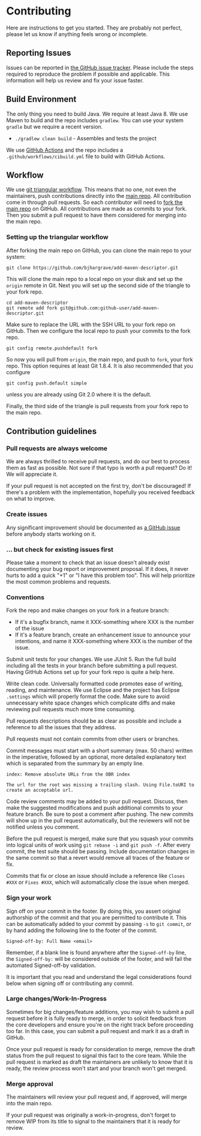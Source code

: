 # Contributing

Here are instructions to get you
started. They are probably not perfect, please let us know if anything
feels wrong or incomplete.

## Reporting Issues

Issues can be reported in [the GitHub issue tracker](https://github.com/bjhargrave/add-maven-descriptor/issues).
Please include the steps required to reproduce the problem if possible and applicable.
This information will help us review and fix your issue faster.

## Build Environment

The only thing you need to build Java. We require at least Java 8.
We use Maven to build and the repo includes `gradlew`.
You can use your system `gradle` but we require a recent version.

- `./gradlew clean build` - Assembles and tests the project

We use [GitHub Actions](https://github.com/bjhargrave/add-maven-descriptor/actions/workflows/cibuild.yml) and the repo includes a
`.github/workflows/cibuild.yml` file to build with GitHub Actions.

## Workflow

We use [git triangular workflow](https://github.blog/2015-07-29-git-2-5-including-multiple-worktrees-and-triangular-workflows/).
This means that no one, not even the maintainers, push contributions directly into the [main repo](https://github.com/eclipse/transformer). All contribution come in through pull requests.
So each contributor will need to [fork the main repo](https://github.com/bjhargrave/add-maven-descriptor/fork)
on GitHub. All contributions are made as commits to your fork. Then you submit a
pull request to have them considered for merging into the main repo.

### Setting up the triangular workflow

After forking the main repo on GitHub, you can clone the main repo to your system:

    git clone https://github.com/bjhargrave/add-maven-descriptor.git

This will clone the main repo to a local repo on your disk and set up the `origin` remote in Git.
Next you will set up the second side of the triangle to your fork repo.

    cd add-maven-descriptor
    git remote add fork git@github.com:github-user/add-maven-descriptor.git

Make sure to replace the URL with the SSH URL to your fork repo on GitHub. Then we configure
the local repo to push your commits to the fork repo.

    git config remote.pushdefault fork

So now you will pull from `origin`, the main repo, and push to `fork`, your fork repo.
This option requires at least Git 1.8.4. It is also recommended that you configure

    git config push.default simple

unless you are already using Git 2.0 where it is the default.

Finally, the third side of the triangle is pull requests from your fork repo to the
main repo.

## Contribution guidelines

### Pull requests are always welcome

We are always thrilled to receive pull requests, and do our best to
process them as fast as possible. Not sure if that typo is worth a pull
request? Do it! We will appreciate it.

If your pull request is not accepted on the first try, don't be
discouraged! If there's a problem with the implementation, hopefully you
received feedback on what to improve.

### Create issues

Any significant improvement should be documented as [a GitHub
issue](https://github.com/bjhargrave/add-maven-descriptor/issues) before anybody
starts working on it.

### ... but check for existing issues first

Please take a moment to check that an issue doesn't already exist
documenting your bug report or improvement proposal. If it does, it
never hurts to add a quick "+1" or "I have this problem too". This will
help prioritize the most common problems and requests.

### Conventions

Fork the repo and make changes on your fork in a feature branch:

- If it's a bugfix branch, name it XXX-something where XXX is the number of the
  issue
- If it's a feature branch, create an enhancement issue to announce your
  intentions, and name it XXX-something where XXX is the number of the issue.

Submit unit tests for your changes. We use JUnit 5. Run the full build including all
the tests in your branch before submitting a pull request. Having GitHub Actions set up for your fork repo is quite a help here.

Write clean code. Universally formatted code promotes ease of writing, reading,
and maintenance. We use Eclipse and the project has Eclipse `.settings` which
will properly format the code. Make sure to avoid unnecessary white space changes
which complicate diffs and make reviewing pull requests much more time consuming.

Pull requests descriptions should be as clear as possible and include a
reference to all the issues that they address.

Pull requests must not contain commits from other users or branches.

Commit messages must start with a short summary (max. 50
chars) written in the imperative, followed by an optional, more detailed
explanatory text which is separated from the summary by an empty line.

    index: Remove absolute URLs from the OBR index

    The url for the root was missing a trailing slash. Using File.toURI to
    create an acceptable url.

Code review comments may be added to your pull request. Discuss, then make the
suggested modifications and push additional commits to your feature branch. Be
sure to post a comment after pushing. The new commits will show up in the pull
request automatically, but the reviewers will not be notified unless you
comment.

Before the pull request is merged, make sure that you squash your commits into
logical units of work using `git rebase -i` and `git push -f`. After every
commit, the test suite should be passing. Include documentation changes in the
same commit so that a revert would remove all traces of the feature or fix.

Commits that fix or close an issue should include a reference like `Closes #XXX`
or `Fixes #XXX`, which will automatically close the issue when merged.

### Sign your work

Sign off on your commit in the footer. By doing this, you assert original
authorship of the commit and that you are permitted to contribute it. This can
be automatically added to your commit by passing `-s` to `git commit`, or by
hand adding the following line to the footer of the commit.

    Signed-off-by: Full Name <email>

Remember, if a blank line is found anywhere after the `Signed-off-by` line, the
`Signed-off-by:` will be considered outside of the footer, and will fail the
automated Signed-off-by validation.

It is important that you read and understand the legal considerations found
below when signing off or contributing any commit.

### Large changes/Work-In-Progress

Sometimes for big changes/feature additions, you may wish to submit a pull
request before it is fully ready to merge, in order to solicit feedback from the
core developers and ensure you're on the right track before proceeding too far.
In this case, you can submit a pull request and mark it as a
draft in GitHub.

Once your pull request is ready for consideration to merge, remove the draft status from the pull request to signal this fact to the core team. While the pull request is
marked as draft the maintainers are unlikely to know that it is ready, the
review process won't start and your branch won't get merged.

### Merge approval

The maintainers will review your pull request and, if approved, will merge into
the main repo.

If your pull request was originally a work-in-progress, don't forget to remove WIP from its title
to signal to the maintainers that it is ready for review.
